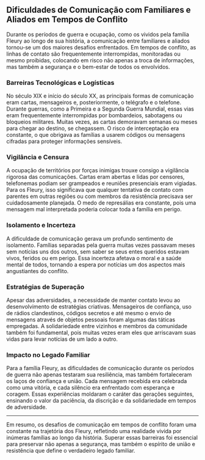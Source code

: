 ## Dificuldades de Comunicação com Familiares e Aliados em Tempos de Conflito

Durante os períodos de guerra e ocupação, como os vividos pela família Fleury ao longo de sua história, a comunicação entre familiares e aliados tornou-se um dos maiores desafios enfrentados. Em tempos de conflito, as linhas de contato são frequentemente interrompidas, monitoradas ou mesmo proibidas, colocando em risco não apenas a troca de informações, mas também a segurança e o bem-estar de todos os envolvidos.

### Barreiras Tecnológicas e Logísticas

No século XIX e início do século XX, as principais formas de comunicação eram cartas, mensageiros e, posteriormente, o telégrafo e o telefone. Durante guerras, como a Primeira e a Segunda Guerra Mundial, essas vias eram frequentemente interrompidas por bombardeios, sabotagens ou bloqueios militares. Muitas vezes, as cartas demoravam semanas ou meses para chegar ao destino, se chegassem. O risco de interceptação era constante, o que obrigava as famílias a usarem códigos ou mensagens cifradas para proteger informações sensíveis.

### Vigilância e Censura

A ocupação de territórios por forças inimigas trouxe consigo a vigilância rigorosa das comunicações. Cartas eram abertas e lidas por censores, telefonemas podiam ser grampeados e reuniões presenciais eram vigiadas. Para os Fleury, isso significava que qualquer tentativa de contato com parentes em outras regiões ou com membros da resistência precisava ser cuidadosamente planejada. O medo de represálias era constante, pois uma mensagem mal interpretada poderia colocar toda a família em perigo.

### Isolamento e Incerteza

A dificuldade de comunicação gerava um profundo sentimento de isolamento. Famílias separadas pela guerra muitas vezes passavam meses sem notícias uns dos outros, sem saber se seus entes queridos estavam vivos, feridos ou em perigo. Essa incerteza afetava o moral e a saúde mental de todos, tornando a espera por notícias um dos aspectos mais angustiantes do conflito.

### Estratégias de Superação

Apesar das adversidades, a necessidade de manter contato levou ao desenvolvimento de estratégias criativas. Mensageiros de confiança, uso de rádios clandestinos, códigos secretos e até mesmo o envio de mensagens através de objetos pessoais foram algumas das táticas empregadas. A solidariedade entre vizinhos e membros da comunidade também foi fundamental, pois muitas vezes eram eles que arriscavam suas vidas para levar notícias de um lado a outro.

### Impacto no Legado Familiar

Para a família Fleury, as dificuldades de comunicação durante os períodos de guerra não apenas testaram sua resiliência, mas também fortaleceram os laços de confiança e união. Cada mensagem recebida era celebrada como uma vitória, e cada silêncio era enfrentado com esperança e coragem. Essas experiências moldaram o caráter das gerações seguintes, ensinando o valor da paciência, da discrição e da solidariedade em tempos de adversidade.

---

Em resumo, os desafios de comunicação em tempos de conflito foram uma constante na trajetória dos Fleury, refletindo uma realidade vivida por inúmeras famílias ao longo da história. Superar essas barreiras foi essencial para preservar não apenas a segurança, mas também o espírito de união e resistência que define o verdadeiro legado familiar.